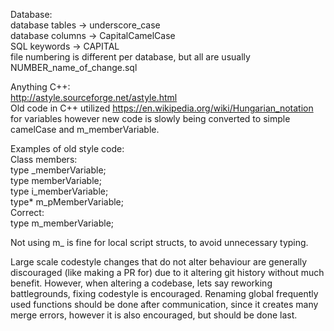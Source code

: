 Database:\
database tables -> underscore_case\
database columns -> CapitalCamelCase\
SQL keywords -> CAPITAL\
file numbering is different per database, but all are usually NUMBER_name_of_change.sql

Anything C++:\
http://astyle.sourceforge.net/astyle.html \
Old code in C++ utilized https://en.wikipedia.org/wiki/Hungarian_notation for variables however new code is slowly being converted to simple camelCase and
m_memberVariable.

Examples of old style code:\
Class members:\
type _memberVariable;\
type memberVariable;\
type i_memberVariable;\
type* m_pMemberVariable;\
Correct:\
type m_memberVariable;

Not using m_ is fine for local script structs, to avoid unnecessary typing.

Large scale codestyle changes that do not alter behaviour are generally discouraged (like making a PR for) due to it altering git history without much benefit. However, when altering a codebase, lets say reworking battlegrounds, fixing codestyle is encouraged. Renaming global frequently used functions should be done after communication, since it creates many merge errors, however it is also encouraged, but should be done last.



